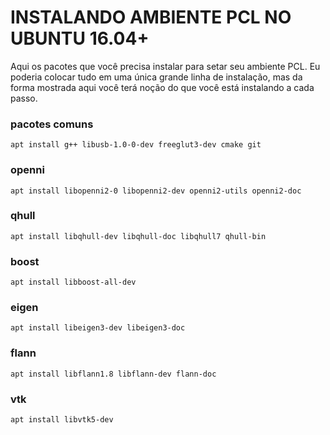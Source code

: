 # INSTALANDO AMBIENTE PCL NO UBUNTU 16.04+

Aqui os pacotes que você precisa instalar para setar seu ambiente PCL. Eu poderia colocar tudo em uma única grande linha de instalação, mas da forma mostrada aqui você terá noção do que você está instalando a cada passo.

### pacotes comuns
```
apt install g++ libusb-1.0-0-dev freeglut3-dev cmake git
```
### openni
```
apt install libopenni2-0 libopenni2-dev openni2-utils openni2-doc
```
### qhull
```
apt install libqhull-dev libqhull-doc libqhull7 qhull-bin
```
### boost
```
apt install libboost-all-dev
```
### eigen
```
apt install libeigen3-dev libeigen3-doc
```
### flann
```
apt install libflann1.8 libflann-dev flann-doc
```
### vtk
```
apt install libvtk5-dev
```
